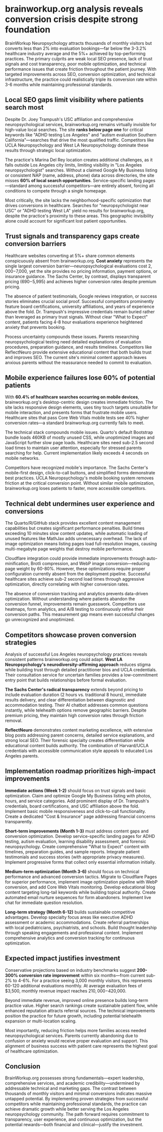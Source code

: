 # brainworkup.org analysis reveals conversion crisis despite strong foundation

BrainWorkup Neuropsychology attracts thousands of monthly visitors but converts less than 2% into evaluation bookings—far below the 3-3.2% healthcare industry average and the 5%+ achieved by top-performing practices. The primary culprits are weak local SEO presence, lack of trust signals and cost transparency, poor mobile optimization, and technical performance issues that create friction throughout the patient journey. With targeted improvements across SEO, conversion optimization, and technical infrastructure, the practice could realistically triple its conversion rate within 3-6 months while maintaining professional standards.

## Local SEO gaps limit visibility where patients search most

Despite Dr. Joey Trampush's USC affiliation and comprehensive neuropsychological services, brainworkup.org remains virtually invisible for high-value local searches. The site **ranks below page one** for critical keywords like "ADHD testing Los Angeles" and "autism evaluation Southern California"—searches that drive the most qualified traffic. Competitors like UCLA Neuropsychology and West LA Neuropsychology dominate these results through strategic local optimization.

The practice's Marina Del Rey location creates additional challenges, as it falls outside Los Angeles city limits, limiting visibility in "Los Angeles neuropsychologist" searches. Without a claimed Google My Business listing or consistent NAP (name, address, phone) data across directories, the site misses **60% of local search opportunities**. Service-specific landing pages—standard among successful competitors—are entirely absent, forcing all conditions to compete through a single homepage.

Most critically, the site lacks the neighborhood-specific optimization that drives conversions in healthcare. Searches for "neuropsychologist near USC" or "ADHD testing West LA" yield no results for brainworkup.org, despite the practice's proximity to these areas. This geographic invisibility alone could account for significant lost patient opportunities.

## Trust signals and transparency gaps create conversion barriers

Healthcare websites converting at 5%+ share common elements conspicuously absent from brainworkup.org. **Cost anxiety** represents the single largest conversion barrier—neuropsychological evaluations cost $2,000-$7,000, yet the site provides no pricing information, payment options, or insurance guidance. The Sachs Center, by contrast, displays transparent pricing ($690-$5,995) and achieves higher conversion rates despite premium pricing.

The absence of patient testimonials, Google reviews integration, or success stories eliminates crucial social proof. Successful competitors prominently feature board certifications, university affiliations, and years of experience above the fold. Dr. Trampush's impressive credentials remain buried rather than leveraged as primary trust signals. Without clear "What to Expect" content, patients facing 4-8 hour evaluations experience heightened anxiety that prevents booking.

Process uncertainty compounds these issues. Parents researching neuropsychological testing need detailed explanations of evaluation procedures, preparation guidance, and results timelines. Competitors like ReflectNeuro provide extensive educational content that both builds trust and improves SEO. The current site's minimal content approach leaves anxious parents without the reassurance needed to commit to evaluation.

## Mobile experience failures lose 60% of potential patients

With **60.4% of healthcare searches occurring on mobile devices**, brainworkup.org's desktop-centric design creates immediate friction. The site lacks responsive design elements, uses tiny touch targets unsuitable for mobile interaction, and presents forms that frustrate mobile users. Healthcare sites that pass Core Web Vitals mobile tests see 40% higher conversion rates—a standard brainworkup.org currently fails to meet.

The technical stack compounds mobile issues. Quarto's default Bootstrap bundle loads 460KB of mostly unused CSS, while unoptimized images and JavaScript further slow page loads. Healthcare sites need sub-2.5 second load times to maintain user attention, especially for stressed parents searching for help. Current implementation likely exceeds 4 seconds on mobile networks.

Competitors have recognized mobile's importance. The Sachs Center's mobile-first design, click-to-call buttons, and simplified forms demonstrate best practices. UCLA Neuropsychology's mobile booking system removes friction at the critical conversion point. Without similar mobile optimization, brainworkup.org loses patients to faster, more accessible competitors.

## Technical debt undermines user experience and conversions

The Quarto/R/GitHub stack provides excellent content management capabilities but creates significant performance penalties. Build times exceeding 10 minutes slow content updates, while automatic loading of unused features like MathJax adds unnecessary overhead. The lack of image optimization means listing pages load full-resolution images, causing multi-megabyte page weights that destroy mobile performance.

Cloudflare integration could provide immediate improvements through auto-minification, Brotli compression, and WebP image conversion—reducing page weight by 60-80%. However, these optimizations require proper configuration currently absent from the deployment pipeline. Successful healthcare sites achieve sub-2 second load times through aggressive optimization, directly correlating with higher conversion rates.

The absence of conversion tracking and analytics prevents data-driven optimization. Without understanding where patients abandon the conversion funnel, improvements remain guesswork. Competitors use heatmaps, form analytics, and A/B testing to continuously refine their conversion paths. This measurement gap means even successful changes go unrecognized and unoptimized.

## Competitors showcase proven conversion strategies

Analysis of successful Los Angeles neuropsychology practices reveals consistent patterns brainworkup.org could adapt. **West LA Neuropsychology's neurodiversity-affirming approach** reduces stigma while building trust through detailed practitioner bios and UCLA credentials. Their consultation service for uncertain families provides a low-commitment entry point that builds relationships before formal evaluation.

**The Sachs Center's radical transparency** extends beyond pricing to include evaluation duration (2 hours vs. traditional 8 hours), immediate results delivery, and clear differentiation between diagnostic and accommodation testing. Their AI chatbot addresses common questions instantly, while telehealth options remove geographic barriers. Despite premium pricing, they maintain high conversion rates through friction removal.

**ReflectNeuro** demonstrates content marketing excellence, with extensive blog posts addressing parent concerns, detailed service explanations, and strong local SEO. Their forensic specialty creates differentiation while educational content builds authority. The combination of Harvard/UCLA credentials with accessible communication style appeals to educated Los Angeles parents.

## Implementation roadmap prioritizes high-impact improvements

**Immediate actions (Week 1-2)** should focus on trust signals and basic optimization. Claim and optimize Google My Business listing with photos, hours, and service categories. Add prominent display of Dr. Trampush's credentials, board certifications, and USC affiliation above the fold. Implement basic mobile responsiveness and click-to-call functionality. Create a dedicated "Cost & Insurance" page addressing financial concerns transparently.

**Short-term improvements (Month 1-3)** must address content gaps and conversion optimization. Develop service-specific landing pages for ADHD testing, autism evaluation, learning disability assessment, and forensic neuropsychology. Create comprehensive "What to Expect" content with timelines, preparation guides, and sample reports. Integrate patient testimonials and success stories (with appropriate privacy measures). Implement progressive forms that collect only essential information initially.

**Medium-term optimization (Month 3-6)** should focus on technical performance and advanced conversion tactics. Migrate to Cloudflare Pages for superior performance, implement image optimization pipeline with WebP conversion, and add Core Web Vitals monitoring. Develop educational blog content targeting long-tail keywords while building topical authority. Create automated email nurture sequences for form abandoners. Implement live chat for immediate question resolution.

**Long-term strategy (Month 6-12)** builds sustainable competitive advantages. Develop specialty focus areas like executive ADHD assessment or academic accommodations. Create referral partnerships with local pediatricians, psychiatrists, and schools. Build thought leadership through speaking engagements and professional content. Implement comprehensive analytics and conversion tracking for continuous optimization.

## Expected impact justifies investment

Conservative projections based on industry benchmarks suggest **200-300% conversion rate improvement** within six months—from current sub-2% to 4-6%. For a practice seeing 3,000 monthly visitors, this represents 60-120 additional evaluations monthly. At average evaluation fees of $3,500, monthly revenue impact reaches $210,000-$420,000.

Beyond immediate revenue, improved online presence builds long-term practice value. Higher search rankings create sustainable patient flow, while enhanced reputation attracts referral sources. The technical improvements position the practice for future growth, including potential telehealth expansion or multi-location scaling.

Most importantly, reducing friction helps more families access needed neuropsychological services. Parents currently abandoning due to confusion or anxiety would receive proper evaluation and support. This alignment of business success with patient care represents the highest goal of healthcare optimization.

## Conclusion

BrainWorkup.org possesses strong fundamentals—expert leadership, comprehensive services, and academic credibility—undermined by addressable technical and marketing gaps. The contrast between thousands of monthly visitors and minimal conversions indicates massive untapped potential. By implementing proven strategies from successful competitors while maintaining professional standards, the practice can achieve dramatic growth while better serving the Los Angeles neuropsychology community. The path forward requires commitment to transparency, user experience, and continuous optimization, but the potential rewards—both financial and clinical—justify the investment.